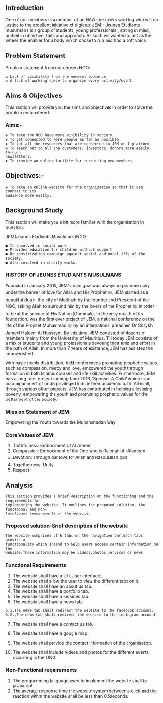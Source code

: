 ## Introduction

One of our members is a member of an NGO she thinks working with will do justice
to the excellent initiative of digicup. JEM - Jeunes Étudiants musulmans is a group
of students, young professionals , strong in mind, unified in objective, faith and
approach. As such we wanted to act as the wheel, the enabler for a body which
chose to run and had a soft voice.

## Problem Statement

Problem statement from our chosen NGO:

```
❏ Lack of visibility from the general audience
❏ A lack of working space to organize every activity/event.
```

## Aims & Objectives

This section will provide you the aims and objectives in order to solve the problem
encountered.

### Aims:-

```
❖ To make the NGO have more visibility in society.
❖ To get connected to more people as far as possible.
❖ To put all the resources that are connected to JEM on 1 platform
❖ To reach out to all the customers, investors, donors more easily through
newsletters.
❖ To provide an online facility for recruiting new members.
```
## Objectives:-

```
❖ To make an online website for the organization so that it can connect to its
audience more easily.
```
## Background Study

This section will make you a bit more familiar with the organization in question.


JEM(Jeunes Étudiants Musulmans)NGO :

```
● Is involved in social work
● Provides education for children without support
● Do sensitization campaign against social and moral ills of the society.
● Also involved in charity works.
```
### HISTORY OF JEUNES ÉTUDIANTS MUSULMANS

Founded in January 2013, JEM’s main goal was always to promote unity under the
banner of love for Allah and His Prophet ﷺ. JEM started as a beautiful dua in the
city of Madinah by the founder and President of the NGO, asking Allah to surround
him by the lovers of the Prophet ﷺ in order to be at the service of His Nation
(Oummah). In the very month of its foundation, was the first ever project of JEM, a
national conference on the life of the Prophet Muhammad ﷺ by an international
preacher, Dr Shaykh Jameel Haleem Al Hussayni. By this time, JEM consisted of
dozens of members mainly from the University of Mauritius. Till today JEM consists
of a mix of students and young professionals devoting their time and effort in the
path of Allah. In more than 7 years of existence, JEM has assisted the impoverished


with basic needs distribution, held conferences promoting prophetic values such as
compassion, mercy and love, empowered the youth through formation in both
Islamic courses and life skill activities.
Furthermore, JEM has a long term project running from 2016, ‘Sponsor A Child’
which is an accompaniment of underprivileged kids in their academic path. All in all,
through various other projects, JEM has contributed in helping alleviating poverty,
empowering the youth and promoting prophetic values for the betterment of the
society.

### Mission Statement of JEM:

Empowering the Youth towards the Muhammadan Way

### Core Values of JEM:

1. Truthfulness: Embodiment of Al Ameen
2. Compassion: Embodiment of the One who is Rahmat-ul-^Alameen
3. Devotion: Through our love for Allâh and Rasoulullāh (ﷺ)
4. Togetherness: Unity
5. Respect


## Analysis

```
This section provides a brief description on the functioning and the requirements for
implementing the website. It outlines the proposed solution, the functional and non-
functional requirements of the website.
```
### Proposed solution-Brief description of the website

```
The website comprises of 6 tabs on the navigation bar.Each tabs provide a
functionality which intend to help users access certain information on the
website.These information may be videos,photos,services or news.
```
### Functional Requirements

1. The website shall have a UI ( User interface).
2. The website shall allow the user to view the different tabs on it.
3. The website shall have an about us tab.
4. The website shall have a portfolio tab.
5. The website shall have a services tab.
6. The website shall have a news tab.

```
6.1.The news tab shall redirect the website to the facebook account.
6.2..The news tab shall redirect the website to the instagram account.
```
7. The website shall have a contact us tab.


8. The website shall have a google map.
9. The website shall provide the contact information of the organisation.
10. The website shall include videos and photos for the different events occurring in
the ONG.

### Non-Functional requirements

1. The programming language used to implement the website shall be javascript.
2. The average response time the website system between a click and the reaction
    within the website shall be less than 0.5seconds.
